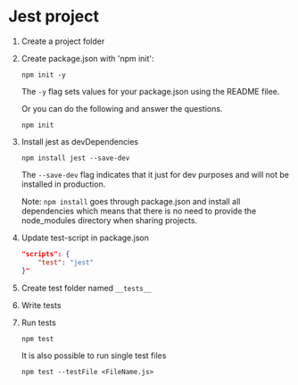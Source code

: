 # Jest project

1. Create a project folder
1. Create package.json with 'npm init':

   ```shell
   npm init -y
   ```

   The `-y` flag sets values for your package.json using the README filee.

   Or you can do the following and answer the questions.

   ```shell
   npm init
   ```

1. Install jest as devDependencies

   ```shell
   npm install jest --save-dev
   ```

   The `--save-dev` flag indicates that it just for dev purposes and will not be installed in production.

   Note: `npm install` goes through package.json and install all dependencies which means that there is no need to provide the node_modules directory when sharing projects.

1. Update test-script in package.json

   ```json
   "scripts": {
       "test": "jest"
   }"
   ```

1. Create test folder named `__tests__`
1. Write tests
1. Run tests

   ```shell
   npm test
   ```

   It is also possible to run single test files

   ```shell
   npm test --testFile <FileName.js>
   ```
